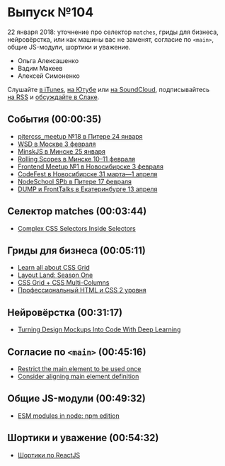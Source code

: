 # Выпуск №104

22 января 2018: уточнение про селектор `matches`, гриды для бизнеса, нейровёрстка, или как машины вас не заменят, согласие по `<main>`, общие JS-модули, шортики и уважение.

- Ольга Алексашенко
- Вадим Макеев
- Алексей Симоненко

Слушайте [в iTunes](https://itunes.apple.com/ru/podcast/veb-standarty/id1080500016), [на Ютубе](https://www.youtube.com/playlist?list=PLMBnwIwFEFHcwuevhsNXkFTcadeX5R1Go) или [на SoundCloud](https://soundcloud.com/web-standards), подписывайтесь [на RSS](https://web-standards.ru/podcast/feed/) и [обсуждайте в Слаке](http://slack.web-standards.ru/).

## События (00:00:35)

- [pitercss_meetup №18 в Питере 24 января](https://pitercss.timepad.ru/event/642039/)
- [WSD в Москве 3 февраля](https://wsd.events/2018/02/03/)
- [MinskJS в Минске 25 января](https://minskjs.timepad.ru/event/606146/)
- [Rolling Scopes в Минске 10–11 февраля](https://2018.conf.rollingscopes.com/)
- [Frontend Meetup №1 в Новосибирске 3 февраля](https://www.meetup.com/DEVNSK/events/246962197/)
- [CodeFest в Новосибирске 31 марта—1 апреля](https://2018.codefest.ru/)
- [NodeSchool SPb в Питере 17 февраля](https://github.com/nodeschool/spb/issues/64)
- [DUMP и FrontTalks в Екатеринбурге 13 апреля](http://dump-conf.ru/section/35/)

## Селектор matches (00:03:44)

- [Complex CSS Selectors Inside Selectors](https://webkit.org/blog/3615/css-selectors-inside-selectors-discover-matches-not-and-nth-child/)

## Гриды для бизнеса (00:05:11)

- [Learn all about CSS Grid](https://cssgrid.io/)
- [Layout Land: Season One](https://www.youtube.com/playlist?list=PLbSquHt1VCf2Y4UEiaGjAOxuTXzo5iyZA)
- [CSS Grid + CSS Multi-Columns](https://medium.com/p/7664f59bb60c)
- [Профессиональный HTML и CSS 2 уровня](https://htmlacademy.ru/intensive/adaptive)

## Нейровёрстка (00:31:17)

- [Turning Design Mockups Into Code With Deep Learning](https://blog.floydhub.com/turning-design-mockups-into-code-with-deep-learning/)

## Согласие по `<main>` (00:45:16)

- [Restrict the main element to be used once](https://github.com/whatwg/html/pull/3354)
- [Consider aligning main element definition](https://github.com/whatwg/html/issues/100)

## Общие JS-модули (00:49:32)

- [ESM modules in node: npm edition](https://gist.github.com/ceejbot/b49f8789b2ab6b09548ccb72813a1054)

## Шортики и уважение (00:54:32)

- [Шортики по ReactJS](https://habr.ru/p/346728/)
